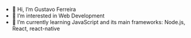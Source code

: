 - 👋 Hi, I’m Gustavo Ferreira
- 👀 I’m interested in Web Development
- 🌱 I’m currently learning JavaScript and its main frameworks: Node.js, React, react-native

<!---
gussfer/gussfer is a ✨ special ✨ repository because its `README.md` (this file) appears on your GitHub profile.
You can click the Preview link to take a look at your changes.
--->
